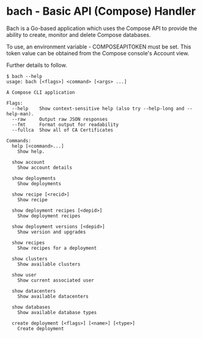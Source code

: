 # bach - Basic API (Compose) Handler

Bach is a Go-based application which uses the Compose API to provide the ability
to create, monitor and delete Compose databases.

To use, an environment variable - COMPOSEAPITOKEN must be set. This token value
can be obtained from the Compose console's Account view.

Further details to follow.

```
$ bach --help
usage: bach [<flags>] <command> [<args> ...]

A Compose CLI application

Flags:
  --help    Show context-sensitive help (also try --help-long and --help-man).
  --raw     Output raw JSON responses
  --fmt     Format output for readability
  --fullca  Show all of CA Certificates

Commands:
  help [<command>...]
    Show help.

  show account
    Show account details

  show deployments
    Show deployments

  show recipe [<recid>]
    Show recipe

  show deployment recipes [<depid>]
    Show deployment recipes

  show deployment versions [<depid>]
    Show version and upgrades

  show recipes
    Show recipes for a deployment

  show clusters
    Show available clusters

  show user
    Show current associated user

  show datacenters
    Show available datacenters

  show databases
    Show available database types

  create deployment [<flags>] [<name>] [<type>]
    Create deployment

```
